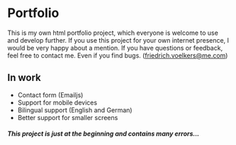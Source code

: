 # Portfolio

This is my own html portfolio project, which everyone is welcome to use and develop further. If you use this project for your own internet presence, I would be very happy about a mention. If you have questions or feedback, feel free to contact me. Even if you find bugs. (friedrich.voelkers@me.com)

## In work

- Contact form (Emailjs)
- Support for mobile devices
- Bilingual support (English and German)
- Better support for smaller screens

##### This project is just at the beginning and contains many errors...
